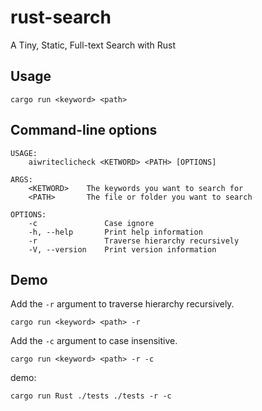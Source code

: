 # rust-search
A Tiny, Static, Full-text Search with Rust

## Usage

```
cargo run <keyword> <path>
```

## Command-line options
```
USAGE:
    aiwriteclicheck <KETWORD> <PATH> [OPTIONS]

ARGS:
    <KETWORD>    The keywords you want to search for
    <PATH>       The file or folder you want to search

OPTIONS:
    -c               Case ignore
    -h, --help       Print help information
    -r               Traverse hierarchy recursively
    -V, --version    Print version information
```

## Demo
Add the `-r` argument to traverse hierarchy recursively.

```
cargo run <keyword> <path> -r
```

Add the `-c` argument to case insensitive.

```
cargo run <keyword> <path> -r -c
```


demo:

```
cargo run Rust ./tests ./tests -r -c
```